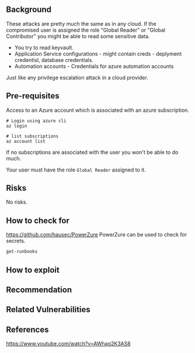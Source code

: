 ## Background

These attacks are pretty much the same as in any cloud. If the compromised user is assigned the role "Global Reader" or "Global Contributor" you might be able to read some sensitive data. 

- You try to read keyvault.
- Application Service configurations - might contain creds - deplyment credentisl, database credentials.
- Automation accounts - Credentials for azure automation accounts


Just like any privilege escalation attack in a cloud provider.

## Pre-requisites

Access to an Azure account which is associated with an azure subscription.

```
# Login using azure cli
az login

# list subscriptions
az account list
```

If no subscriptions are associated with the user you won't be able to do much.

Your user must have the role `Global Reader` assigned to it.




## Risks

No risks.

## How to check for

https://github.com/hausec/PowerZure
PowerZure can be used to check for secrets.

```powershell
get-runbooks
```

## How to exploit


## Recommendation


## Related Vulnerabilities



## References

https://www.youtube.com/watch?v=AWhag2K3AS8
